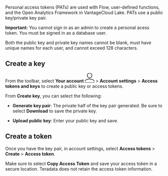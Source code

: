 Personal access tokens (PATs) are used with Flow, user-defined functions, and the Open Analytics Framework in VantageCloud Lake. PATs use a public key/private key pair.

**Important:** You cannot sign in as an admin to create a personal acess token. You must be signed in as a database user.

Both the public key and private key names cannot be blank, must have unique names for each user, and cannot exceed 128 characters.

## Create a key


From the toolbar, select **Your account** ![Person icon](Images/mci1652327190262.svg) > **Account settings** > **Access tokens and keys** to create a public key or access tokens.

From **Create key**, you can select the following:

-   **Generate key pair**: The private half of the key pair generated. Be sure to select **Download** to save the private key.


-   **Upload public key**: Enter your public key and save.


## Create a token


Once you have the key pair, in account settings, select **Access tokens** > **Create** > **Access token**.

Make sure to select **Copy Access Token** and save your access token in a secure location. Teradata does not retain the access token information.

